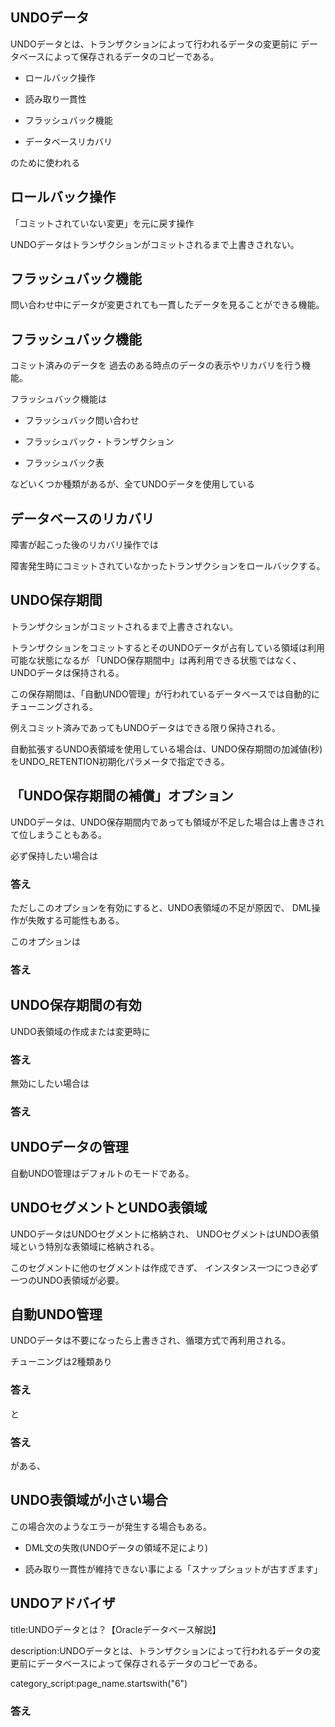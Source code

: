 

## UNDOデータ

UNDOデータとは、トランザクションによって行われるデータの変更前に
データベースによって保存されるデータのコピーである。

- ロールバック操作

- 読み取り一貫性

- フラッシュバック機能

- データベースリカバリ

のために使われる


## ロールバック操作

「コミットされていない変更」を元に戻す操作

UNDOデータはトランザクションがコミットされるまで上書きされない。


## フラッシュバック機能

問い合わせ中にデータが変更されても一貫したデータを見ることができる機能。


## フラッシュバック機能

コミット済みのデータを
過去のある時点のデータの表示やリカバリを行う機能。

フラッシュバック機能は

- フラッシュバック問い合わせ

- フラッシュバック・トランザクション

- フラッシュバック表

などいくつか種類があるが、全てUNDOデータを使用している

## データベースのリカバリ

障害が起こった後のリカバリ操作では

障害発生時にコミットされていなかったトランザクションをロールバックする。


## UNDO保存期間

トランザクションがコミットされるまで上書きされない。

トランザクションをコミットするとそのUNDOデータが占有している領域は利用可能な状態になるが
「UNDO保存期間中」は再利用できる状態ではなく、UNDOデータは保持される。


この保存期間は、「自動UNDO管理」が行われているデータベースでは自動的にチューニングされる。

例えコミット済みであってもUNDOデータはできる限り保持される。

自動拡張するUNDO表領域を使用している場合は、UNDO保存期間の加減値(秒)をUNDO_RETENTION初期化パラメータで指定できる。


## 「UNDO保存期間の補償」オプション

UNDOデータは、UNDO保存期間内であっても領域が不足した場合は上書きされて位しまうこともある。

必ず保持したい場合は

<h3 class="title">
答え
</h3>
<div class="box">
    <p>
「UNDO保存期間の補償」オプションを有効にする。
    </p>
</div>

ただしこのオプションを有効にすると、UNDO表領域の不足が原因で、
DML操作が失敗する可能性もある。

このオプションは

<h3 class="title">
答え
</h3>
<div class="box">
    <p>
デフォルトでは無効
    </p>
</div>


## UNDO保存期間の有効

UNDO表領域の作成または変更時に


<h3 class="title">
答え
</h3>
<div class="box">
    <p>
RETENTION GUARANTEE句を指定する。
    </p>
</div>

無効にしたい場合は

<h3 class="title">
答え
</h3>
<div class="box">
    <p>
RETENTION NOGUARANTEE句を指定する。
    </p>
</div>


## UNDOデータの管理

自動UNDO管理はデフォルトのモードである。


## UNDOセグメントとUNDO表領域

UNDOデータはUNDOセグメントに格納され、
UNDOセグメントはUNDO表領域という特別な表領域に格納される。

このセグメントに他のセグメントは作成できず、
インスタンス一つにつき必ず一つのUNDO表領域が必要。


## 自動UNDO管理

UNDOデータは不要になったら上書きされ、循環方式で再利用される。

チューニングは2種類あり

<h3 class="title">
答え
</h3>
<div class="box">
    <p>
自動拡張可能(AUTOEXTEND ON)
    </p>
    <p>
    UNDO保存期間は最も時間のかかる問い合わせよりもわずかに長くなるようにチューニングされる。
    </p>
</div>


と

<h3 class="title">
答え
</h3>
<div class="box">
    <p>
自動拡張不可能(AUTO EXTEND OFF)
    </p>
    <p>
    固定サイズ
    </p>
    <p>
    表領域のサイズと現行の負荷に対して最適化される
    </p>
</div>

がある、



## UNDO表領域が小さい場合

この場合次のようなエラーが発生する場合もある。

- DML文の失敗(UNDOデータの領域不足により)

- 読み取り一貫性が維持できない事による「スナップショットが古すぎます」


## UNDOアドバイザ




title:UNDOデータとは？【Oracleデータベース解説】

description:UNDOデータとは、トランザクションによって行われるデータの変更前にデータベースによって保存されるデータのコピーである。

category_script:page_name.startswith("6")






<h3 class="title">
答え
</h3>
<div class="box">
    <p>

    </p>
</div>












<div class="question_tag">
    <script src="https://code.jquery.com/jquery-3.4.1.min.js" integrity="sha256-CSXorXvZcTkaix6Yvo6HppcZGetbYMGWSFlBw8HfCJo=" crossorigin="anonymous"></script>
    <script>
    //アコーディオンをクリックした時の動作
    $('.title').on('click', function() {//タイトル要素をクリックしたら
      var findElm = $(this).next(".box");//直後のアコーディオンを行うエリアを取得し
      $(findElm).slideToggle();//アコーディオンの上下動作
      if($(this).hasClass('close')){//タイトル要素にクラス名closeがあれば
        $(this).removeClass('close');//クラス名を除去し
      }else{//それ以外は
        $(this).addClass('close');//クラス名closeを付与
      }
    });
    //ページが読み込まれた際にopenクラスをつけ、openがついていたら開く動作※不必要なら下記全て削除
    $(window).on('load', function(){
      $('.accordion-area li:first-of-type section').addClass("open"); //accordion-areaのはじめのliにあるsectionにopenクラスを追加
      $(".open").each(function(index, element){ //openクラスを取得
        var Title =$(element).children('.title'); //openクラスの子要素のtitleクラスを取得
        $(Title).addClass('close');       //タイトルにクラス名closeを付与し
        var Box =$(element).children('.box'); //openクラスの子要素boxクラスを取得
        $(Box).slideDown(500);          //アコーディオンを開く
      });
    });
    </script>
    <style>
    @charset "UTF-8";
    /*==================================================
    アコーディオンのためのcss
    ===================================*/
    /*アコーディオン全体*/
    .accordion-area{
        list-style: none;
        width: 96%;
        max-width: 900px;
        margin:0 auto;
    }
    .accordion-area li{
        margin: 10px 0;
    }
    .accordion-area section {
      border: 1px solid #ccc;
    }
    
    /*アコーディオンタイトル*/
    .title {
        position: relative;/*+マークの位置基準とするためrelative指定*/
        cursor: pointer;
        font-size:1rem;
        font-weight: normal;
        padding: 3% 3% 3% 50px;
        transition: all .5s ease;
    }
    
    /*アイコンの＋と×*/
    .title::before,
    .title::after{
        position: absolute;
        content:'';
        width: 15px;
        height: 2px;
        background-color: #333;
        
    }
    .title::before{
        top:48%;
        left: 15px;
        transform: rotate(0deg);
        
    }
    .title::after{    
        top:48%;
        left: 15px;
        transform: rotate(90deg);
    
    }
    /*　closeというクラスがついたら形状変化　*/
    .title.close::before{
      transform: rotate(45deg);
    }
    
    .title.close::after{
      transform: rotate(-45deg);
    }
    
    /*アコーディオンで現れるエリア*/
    .box {
        display: none;/*はじめは非表示*/
        background: #f3f3f3;
      margin:0 3% 3% 3%;
        padding: 3%;
    }
    </style>
</div>


















